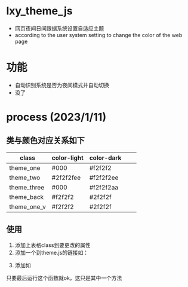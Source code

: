 # lxy_theme_js
- 网页夜间日间跟据系统设置自适应主题
- according to the user system setting to change the color of the web page

# 功能
- 自动识别系统是否为夜间模式并自动切换
- 没了

# process (2023/1/11)
## 类与颜色对应关系如下
| class | color-light | color-dark |  |  |
| --- | --- | --- | --- | --- |
| theme_one | #000 | #f2f2f2 |  |  |
| theme_two | #2f2f2fee | #f2f2f2ee |  |  |
| theme_three | #000 | #f2f2f2aa |  |  |
| theme_back | #f2f2f2 | #2f2f2f |  |  |
| theme_one_v | #f2f2f2 | #2f2f2f |  |  |
## 使用
1. 添加上表格class到要更改的属性
2. 添加一个到theme.js的链接如：
  > <script type="text/javascript" src="https://github.com/lixingyu41/lxy_theme_js/edit/main/theme.js"></script>
3. 添加如
  > <script>window.onload = function(){lxy_theme_js();}</script>
  只要最后运行这个函数就ok，这只是其中一个方法
